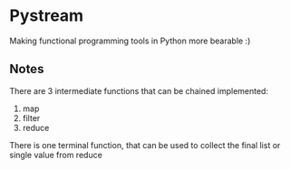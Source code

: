 # Pystream

Making functional programming tools in Python more bearable :)

## Notes

There are 3 intermediate functions that can be chained implemented:
1. map
2. filter
3. reduce


There is one terminal function, that can be used to collect the final list or single value from reduce